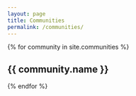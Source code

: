 ```yaml
---
layout: page
title: Communities
permalink: /communities/
---
```


<div>

{% for community in site.communities %}
  <h2>{{ community.name }}</h2>
{% endfor %}

</div>
